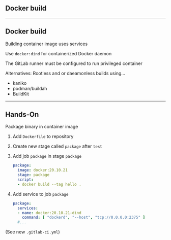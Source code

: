<!-- .slide: id="gitlab_docker" class="vertical-center" -->

<i class="fa-brands fa-docker fa-8x" style="float: right; color: var(--r-heading-color);"></i>

## Docker build

---

## Docker build

Building container image uses services [<i class="fa-solid fa-arrow-right-to-bracket"></i>](#/gitlab_services)

Use `docker:dind` for containerized Docker daemon

The GitLab runner must be configured to run privileged container

Alternatives: Rootless and or daeamonless builds using...

- kaniko [](https://github.com/GoogleContainerTools/kaniko)
- podman/buildah [](https://github.com/containers/buildah)
- BuildKit [](https://github.com/moby/buildkit)

---

## Hands-On [<i class="fa fa-comment-code"></i>](https://github.com/nicholasdille/container-slides/tree/master/160_gitlab_ci/230_docker "160_gitlab_ci/230_docker")

Package binary in container image

1. Add `Dockerfile` to repository
1. Create new stage called `package` after `test`
1. Add job `package` in stage `package`

    ```yaml
    package:
      image: docker:20.10.21
      stage: package
      script:
      - docker build --tag hello .
    ```
    <!-- .element: style="width: 35em;" -->

1. Add service to job `package`

    ```yaml
    package:
      services:
      - name: docker:20.10.21-dind
        command: [ "dockerd", "--host", "tcp://0.0.0.0:2375" ]
      #...
    ```
    <!-- .element: style="width: 35em;" -->

(See new `.gitlab-ci.yml`)
